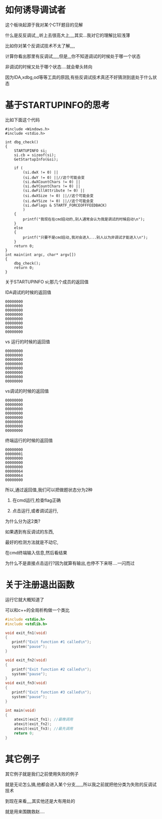 # 如何诱导调试者

这个板块起源于我对某个CTF题目的见解

什么是反反调试,,,听上去很高大上,,,,其实...我对它的理解比较浅薄

比如你对某个反调试技术不太了解,,,,

计算你看出那里有反调试,,,,,但是,,,你不知道调试的时候处于哪一个状态

非调试的时候又处于哪个状态....就会晕头转向

因为IDA,xdbg,od等等工具的原因,有些反调试技术真还不好猜测到底处于什么状态

# 基于STARTUPINFO的思考

比如下面这个代码

```
#include <Windows.h>
#include <stdio.h>

int dbg_check()
{
	STARTUPINFO si;
	si.cb = sizeof(si);
	GetStartupInfo(&si);

	if (
		(si.dwX != 0) ||
		(si.dwY != 0) ||//这个可能会变
		(si.dwXCountChars != 0) ||
		(si.dwYCountChars != 0) ||
		(si.dwFillAttribute != 0) ||
		(si.dwXSize != 0) ||//这个可能会变
		(si.dwYSize != 0) ||//这个可能会变
		(si.dwFlags & STARTF_FORCEOFFFEEDBACK)
		)
	{
		printf("我现在在cmd启动的,别人通常会认为我是调试的时候启动\n");
	}
	else
	{
		printf("只要不是cmd启动,我对会进入...别人以为非调试才能进入\n");
    }
	return 0;
}
int main(int argc, char* argv[])
{
	dbg_check();
	return 0;
}
```

关于STARTUPINFO si;那几个成员的返回值

IDA调试的时候的返回值

```
00000000
00000000
00000000
00000000
00000000
00000000
00000000
00000000
```

vs 运行的时候的返回值

```
00000000
00000000
00000000
00000000
00000000
00000000
00000000
00000000
```

vs调试的时候的返回值

```
00000000
00000000
00000000
00000000
00000000
00000000
00000000
00000000
```

终端运行的时候的返回值

```
00000000
00000001
00000000
00000000
00000000
00000064
00000064
00000000
```

所以,通过返回值,我们可以把做题状态分为2种

1) 在cmd运行,检查flag正确

2) 点击运行,或者调试运行,

为什么分为这2类?

如果遇到有反调试的东西,

最好的检测方法就是不动它,

在cmd终端输入信息,然后看结果

为什么不是直接点击运行?因为就算有输出,也停不下来呀....一闪而过



# 关于注册退出函数



运行它就大概知道了

可以和c++的全局析构做一个类比

```c
#include <stdio.h>
#include <stdlib.h>

void exit_fn1(void)
{
   printf("Exit function #1 called\n");
   system("pause");
}

void exit_fn2(void)
{
   printf("Exit function #2 called\n");
   system("pause");
}
void exit_fn3(void)
{
   printf("Exit function #3 called\n");
   system("pause");
}

int main(void)
{
	atexit(exit_fn1); //最晚调用
	atexit(exit_fn2);
	atexit(exit_fn3); //最先调用
	return 0;
}

```







# 其它例子

其它例子就是我们之前使用失败的例子

就是无论怎么搞,他都会进入某个分支,,,,,,所以我之前就把他分类为失败的反调试技术

到现在来看,,,,其实他还是大有用处的

就是用来围魏救赵....